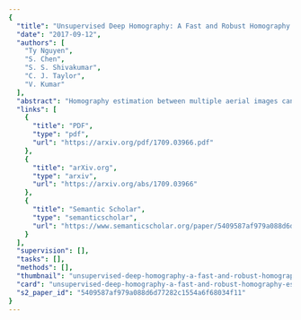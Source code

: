 ```yaml
---
{
  "title": "Unsupervised Deep Homography: A Fast and Robust Homography Estimation Model",
  "date": "2017-09-12",
  "authors": [
    "Ty Nguyen",
    "S. Chen",
    "S. S. Shivakumar",
    "C. J. Taylor",
    "V. Kumar"
  ],
  "abstract": "Homography estimation between multiple aerial images can provide relative pose estimation for collaborative autonomous exploration and monitoring. The usage on a robotic system requires a fast and robust homography estimation algorithm. In this letter, we propose an unsupervised learning algorithm that trains a deep convolutional neural network to estimate planar homographies. We compare the proposed algorithm to traditional-feature-based and direct methods, as well as a corresponding supervised learning algorithm. Our empirical results demonstrate that compared to traditional approaches, the unsupervised algorithm achieves faster inference speed, while maintaining comparable or better accuracy and robustness to illumination variation. In addition, our unsupervised method has superior adaptability and performance compared to the corresponding supervised deep learning method. Our image dataset and a Tensorflow implementation of our work are available at  https://github.com/tynguyen/unsupervisedDeepHomographyRAL2018.",
  "links": [
    {
      "title": "PDF",
      "type": "pdf",
      "url": "https://arxiv.org/pdf/1709.03966.pdf"
    },
    {
      "title": "arXiv.org",
      "type": "arxiv",
      "url": "https://arxiv.org/abs/1709.03966"
    },
    {
      "title": "Semantic Scholar",
      "type": "semanticscholar",
      "url": "https://www.semanticscholar.org/paper/5409587af979a088d6d77282c1554a6f68034f11"
    }
  ],
  "supervision": [],
  "tasks": [],
  "methods": [],
  "thumbnail": "unsupervised-deep-homography-a-fast-and-robust-homography-estimation-model-thumb.jpg",
  "card": "unsupervised-deep-homography-a-fast-and-robust-homography-estimation-model-card.jpg",
  "s2_paper_id": "5409587af979a088d6d77282c1554a6f68034f11"
}
---
```


